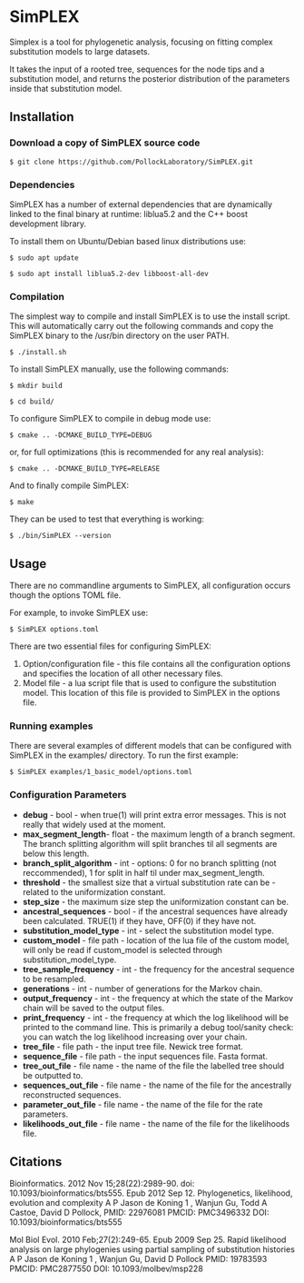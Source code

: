 # SimPLEX

Simplex is a tool for phylogenetic analysis, focusing on fitting complex substitution models to large datasets.

It takes the input of a rooted tree, sequences for the node tips and a substitution model, and returns the posterior distribution of the parameters inside that substitution model.

## Installation

### Download a copy of SimPLEX source code

	$ git clone https://github.com/PollockLaboratory/SimPLEX.git

### Dependencies

SimPLEX has a number of external dependencies that are dynamically linked to the final binary at runtime: liblua5.2 and the C++ boost development library.

To install them on Ubuntu/Debian based linux distributions use:

	$ sudo apt update
	
	$ sudo apt install liblua5.2-dev libboost-all-dev
	
### Compilation

The simplest way to compile and install SimPLEX is to use the install script. This will automatically carry out the following commands and copy the SimPLEX binary to the /usr/bin directory on the user PATH.

	$ ./install.sh
	
To install SimPLEX manually, use the following commands: 

	$ mkdir build
	
	$ cd build/

To configure SimPLEX to compile in debug mode use:

	$ cmake .. -DCMAKE_BUILD_TYPE=DEBUG	

or, for full optimizations (this is recommended for any real analysis):
	
	$ cmake .. -DCMAKE_BUILD_TYPE=RELEASE

And to finally compile SimPLEX:

	$ make
	
They can be used to test that everything is working:

	$ ./bin/SimPLEX --version
   	
## Usage

There are no commandline arguments to SimPLEX, all configuration occurs though the options TOML file.

For example, to invoke SimPLEX use:

    $ SimPLEX options.toml

There are two essential files for configuring SimPLEX:

1. Option/configuration file - this file contains all the configuration options and specifies the location of all other necessary files.
2. Model file - a lua script file that is used to configure the substitution model. This location of this file is provided to SimPLEX in the options file.

### Running examples

There are several examples of different models that can be configured with SimPLEX in the examples/ directory. To run the first example:

    $ SimPLEX examples/1_basic_model/options.toml 
    

### Configuration Parameters

* **debug** - bool - when true(1) will print extra error messages. This is not really that widely used at the moment.
* **max_segment_length**- float - the maximum length of a branch segment. The branch splitting algorithm will split branches til all segments are below this length.
* **branch_split_algorithm** - int - options: 0 for no branch splitting (not reccommended), 1 for split in half til under max_segment_length.
* **threshold** - the smallest size that a virtual substitution rate can be - related to the uniformization constant.
* **step_size** - the maximum size step the uniformization constant can be.
* **ancestral_sequences** - bool - if the ancestral sequences have already been calculated. TRUE(1) if they have, OFF(0) if they have not.
* **substitution_model_type** - int - select the substitution model type.
* **custom_model** - file path - location of the lua file of the custom model, will only be read if custom_model is selected through substitution_model_type.
* **tree_sample_frequency** - int - the frequency for the ancestral sequence to be resampled.
* **generations** - int - number of generations for the Markov chain.
* **output_frequency** - int - the frequency at which the state of the Markov chain will be saved to the output files.
* **print_frequency** - int - the frequency at which the log likelihood will be printed to the command line. This is primarily a debug tool/sanity check: you can watch the log likelihood increasing over your chain.
* **tree_file** - file path - the input tree file. Newick tree format.
* **sequence_file** - file path - the input sequences file. Fasta format.
* **tree_out_file** - file name - the name of the file the labelled tree should be outputted to.
* **sequences_out_file** - file name - the name of the file for the ancestrally reconstructed sequences.
* **parameter_out_file** - file name - the name of the file for the rate parameters.
* **likelihoods_out_file** - file name - the name of the file for the likelihoods file.

## Citations

Bioinformatics. 2012 Nov 15;28(22):2989-90. doi: 10.1093/bioinformatics/bts555. Epub 2012 Sep 12. Phylogenetics, likelihood, evolution and complexity A P Jason de Koning 1 , Wanjun Gu, Todd A Castoe, David D Pollock, PMID: 22976081 PMCID: PMC3496332 DOI: 10.1093/bioinformatics/bts555

Mol Biol Evol. 2010 Feb;27(2):249-65. Epub 2009 Sep 25. Rapid likelihood analysis on large phylogenies using partial sampling of substitution histories A P Jason de Koning 1 , Wanjun Gu, David D Pollock PMID: 19783593 PMCID: PMC2877550 DOI: 10.1093/molbev/msp228
